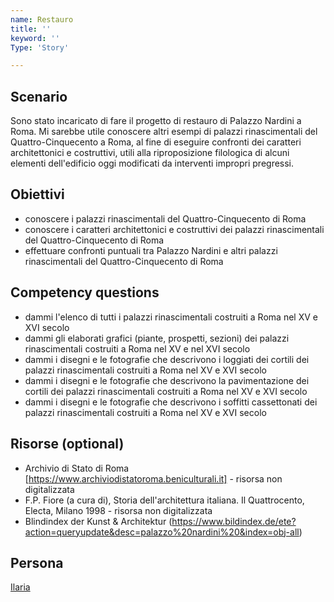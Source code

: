 ```yaml
---
name: Restauro
title: ''
keyword: ''
Type: 'Story'

---
```


## Scenario
Sono stato incaricato di fare il progetto di restauro di Palazzo Nardini a Roma. Mi sarebbe utile conoscere altri esempi di palazzi rinascimentali del Quattro-Cinquecento a Roma, al fine di eseguire confronti dei caratteri architettonici e costruttivi, utili alla riproposizione filologica di alcuni elementi dell'edificio oggi modificati da interventi impropri pregressi.

## Obiettivi
- conoscere i palazzi rinascimentali del Quattro-Cinquecento di Roma
- conoscere i caratteri architettonici e costruttivi dei palazzi rinascimentali del Quattro-Cinquecento di Roma
- effettuare confronti puntuali tra Palazzo Nardini e altri palazzi rinascimentali del Quattro-Cinquecento di Roma

## Competency questions
- dammi l'elenco di tutti i palazzi rinascimentali costruiti a Roma nel XV e XVI secolo
- dammi gli elaborati grafici (piante, prospetti, sezioni) dei palazzi rinascimentali costruiti a Roma nel XV e nel XVI secolo
- dammi i disegni e le fotografie che descrivono i loggiati dei cortili dei palazzi rinascimentali costruiti a Roma nel XV e XVI secolo
- dammi i disegni e le fotografie che descrivono la pavimentazione dei cortili dei palazzi rinascimentali costruiti a Roma nel XV e XVI secolo
- dammi i disegni e le fotografie che descrivono i soffitti cassettonati dei palazzi rinascimentali costruiti a Roma nel XV e XVI secolo


## Risorse (optional)
- Archivio di Stato di Roma [https://www.archiviodistatoroma.beniculturali.it] - risorsa non digitalizzata
- F.P. Fiore (a cura di), Storia dell'architettura italiana. Il Quattrocento, Electa, Milano 1998 - risorsa non digitalizzata
- Blindindex der Kunst & Architektur (https://www.bildindex.de/ete?action=queryupdate&desc=palazzo%20nardini%20&index=obj-all)

## Persona
[Ilaria](https://github.com/read-project/stories/blob/main/Persona/Ilaria.md) 
